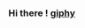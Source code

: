 ### Hi there !           [giphy](https://user-images.githubusercontent.com/114145759/202926593-522a5da3-861f-43ae-80e9-6f6e0b8dc142.gif)


<!--
**corvuSS/corvuSS** is a ✨ _special_ ✨ repository because its `README.md` (this file) appears on your GitHub profile.

Here are some ideas to get you started:

- 🔭 I’m currently working on ...
- 🌱 I’m currently learning ...
- 👯 I’m looking to collaborate on ...
- 🤔 I’m looking for help with ...
- 💬 Ask me about ...
- 📫 How to reach me: ...
- 😄 Pronouns: ...
- ⚡ Fun fact: ...
-->
